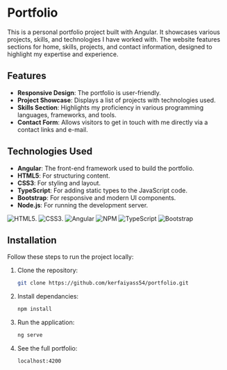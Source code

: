 # Portfolio

This is a personal portfolio project built with Angular. It showcases various projects, skills, and technologies I have worked with. The website features sections for home, skills, projects, and contact information, designed to highlight my expertise and experience.

## Features

- **Responsive Design**: The portfolio is user-friendly.
- **Project Showcase**: Displays a list of projects with technologies used.
- **Skills Section**: Highlights my proficiency in various programming languages, frameworks, and tools.
- **Contact Form**: Allows visitors to get in touch with me directly via a contact links and e-mail.

## Technologies Used

- **Angular**: The front-end framework used to build the portfolio.
- **HTML5**: For structuring content.
- **CSS3**: For styling and layout.
- **TypeScript**: For adding static types to the JavaScript code.
- **Bootstrap**: For responsive and modern UI components.
- **Node.js**: For running the development server.

![HTML5](https://img.shields.io/badge/html5-%23E34F26.svg?style=for-the-badge&logo=html5&logoColor=white). ![CSS3](https://img.shields.io/badge/css3-%231572B6.svg?style=for-the-badge&logo=css3&logoColor=white). ![Angular](https://img.shields.io/badge/angular-%23DD0031.svg?style=for-the-badge&logo=angular&logoColor=white) ![NPM](https://img.shields.io/badge/NPM-%23CB3837.svg?style=for-the-badge&logo=npm&logoColor=white) ![TypeScript](https://img.shields.io/badge/typescript-%23007ACC.svg?style=for-the-badge&logo=typescript&logoColor=white) ![Bootstrap](https://img.shields.io/badge/bootstrap-%238511FA.svg?style=for-the-badge&logo=bootstrap&logoColor=white)


## Installation

Follow these steps to run the project locally:

1. Clone the repository:
   ```bash
   git clone https://github.com/kerfaiyass54/portfolio.git

2. Install dependancies:
   ```bash
   npm install

3. Run the application:
   ```bash
   ng serve

4. See the full portfolio:
   ```bash
   localhost:4200


